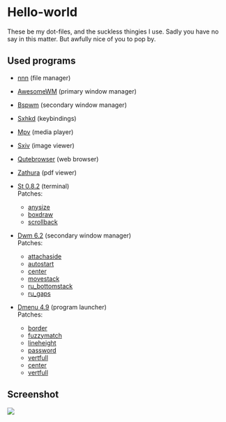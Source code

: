 # Hello-world
These be my dot-files, and the suckless thingies I use. Sadly you have no say in this matter.
But awfully nice of you to pop by.

## Used programs
- [nnn](https://github.com/jarun/nnn) (file manager)
- [AwesomeWM](https://awesomewm.org/) (primary window manager)
- [Bspwm](https://github.com/baskerville/bspwm) (secondary window manager)
- [Sxhkd](https://github.com/baskerville/sxhkd) (keybindings)
- [Mpv](https://github.com/mpv-player/mpv) (media player)
- [Sxiv](https://github.com/muennich/sxiv) (image viewer)
- [Qutebrowser](https://www.qutebrowser.org/) (web browser)
- [Zathura](https://github.com/pwmt/zathura) (pdf viewer)

- [St 0.8.2](https://st.suckless.org/) (terminal)<br/>
    Patches:
    - [anysize](https://st.suckless.org/patches/anysize/st-anysize-0.8.1.diff)
    - [boxdraw](https://st.suckless.org/patches/boxdraw/st-boxdraw_v2-0.8.2.diff)
    - [scrollback](https://st.suckless.org/patches/scrollback/st-scrollback-0.8.2.diff)
- [Dwm 6.2](https://dwm.suckless.org/) (secondary window manager)<br/>
    Patches:
    - [attachaside](https://dwm.suckless.org/patches/attachaside/dwm-attachaside-20180126-db22360.diff)
    - [autostart](https://dwm.suckless.org/patches/autostart/dwm-autostart-20161205-bb3bd6f.diff)
    - [center](https://dwm.suckless.org/patches/center/dwm-center-6.1.diff)
    - [movestack](https://dwm.suckless.org/patches/movestack/dwm-movestack-6.1.diff<Paste>)
    - [ru_bottomstack](https://dwm.suckless.org/patches/bottomstack/dwm-bottomstack-6.1.diff)
    - [ru_gaps](https://dwm.suckless.org/patches/ru_gaps/dwm-ru_gaps-6.2.diff)
- [Dmenu 4.9](https://tools.suckless.org/dmenu/) (program launcher)<br/>
    Patches:
    - [border](https://tools.suckless.org/dmenu/patches/border/dmenu-border-4.9.diff)
    - [fuzzymatch](https://tools.suckless.org/dmenu/patches/fuzzymatch/dmenu-fuzzymatch-4.9.diff)
    - [lineheight](https://tools.suckless.org/dmenu/patches/line-height/dmenu-lineheight-4.9.diff)
    - [password](https://tools.suckless.org/dmenu/patches/password/dmenu-password-4.9.diff)
    - [vertfull](https://tools.suckless.org/dmenu/patches/vertfull/dmenu-vertfull-4.6.diff)
    - [center](https://tools.suckless.org/dmenu/patches/center/dmenu-center-4.8.diff)
    - [vertfull](https://tools.suckless.org/dmenu/patches/vertfull/dmenu-vertfull-4.6.diff)

## Screenshot
![](screenshot.png)

